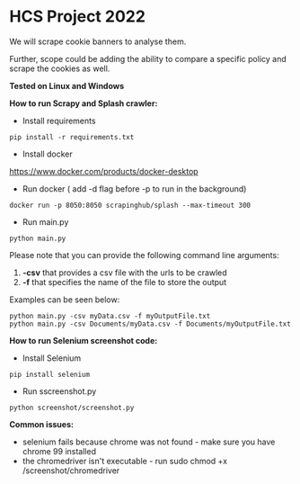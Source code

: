 # HCS Project 2022 
We will scrape cookie banners to analyse them.

Further, scope could be adding the ability to compare a specific policy and scrape the cookies as well.

**Tested on Linux and Windows** 


**How to run Scrapy and Splash crawler:**
- Install requirements

```
pip install -r requirements.txt
```

- Install docker

https://www.docker.com/products/docker-desktop

- Run docker ( add -d flag before -p to run in the background)

```
docker run -p 8050:8050 scrapinghub/splash --max-timeout 300
```

- Run main.py

```
python main.py
```

Please note that you can provide the following command line arguments:
1. **-csv** that provides a csv file with the urls to be crawled
2. **-f** that specifies the name of the file to store the output

Examples can be seen below:

```
python main.py -csv myData.csv -f myOutputFile.txt
python main.py -csv Documents/myData.csv -f Documents/myOutputFile.txt
```

**How to run Selenium screenshot code:**

- Install Selenium

```
pip install selenium
```

- Run sscreenshot.py

```
python screenshot/screenshot.py
```

**Common issues:**
- selenium fails because chrome was not found - make sure you have chrome 99 installed
- the chromedriver isn't executable - run sudo chmod +x /screenshot/chromedriver



